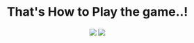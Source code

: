 <h1 align="center">That's How to Play the game..!</h1>

###
<div align="center">
  <image height="auto" width="calc(100% - 100px)" src="https://github.com/Swaraj-creator/Swaraj-creator/blob/f76ac05db7c4fa4d65be0fa0896e5be5a215b6b6/coder.gif" />
  <image height="auto" width="calc(100% - 100px)" src="https://github.com/Swaraj-creator/Swaraj-creator/blob/f76ac05db7c4fa4d65be0fa0896e5be5a215b6b6/coder.gif" />
</div>
